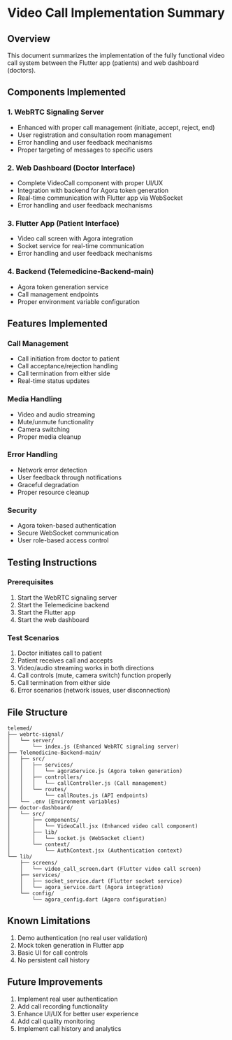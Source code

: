 # Video Call Implementation Summary

## Overview

This document summarizes the implementation of the fully functional video call system between the Flutter app (patients) and web dashboard (doctors).

## Components Implemented

### 1. WebRTC Signaling Server

- Enhanced with proper call management (initiate, accept, reject, end)
- User registration and consultation room management
- Error handling and user feedback mechanisms
- Proper targeting of messages to specific users

### 2. Web Dashboard (Doctor Interface)

- Complete VideoCall component with proper UI/UX
- Integration with backend for Agora token generation
- Real-time communication with Flutter app via WebSocket
- Error handling and user feedback mechanisms

### 3. Flutter App (Patient Interface)

- Video call screen with Agora integration
- Socket service for real-time communication
- Error handling and user feedback mechanisms

### 4. Backend (Telemedicine-Backend-main)

- Agora token generation service
- Call management endpoints
- Proper environment variable configuration

## Features Implemented

### Call Management

- Call initiation from doctor to patient
- Call acceptance/rejection handling
- Call termination from either side
- Real-time status updates

### Media Handling

- Video and audio streaming
- Mute/unmute functionality
- Camera switching
- Proper media cleanup

### Error Handling

- Network error detection
- User feedback through notifications
- Graceful degradation
- Proper resource cleanup

### Security

- Agora token-based authentication
- Secure WebSocket communication
- User role-based access control

## Testing Instructions

### Prerequisites

1. Start the WebRTC signaling server
2. Start the Telemedicine backend
3. Start the Flutter app
4. Start the web dashboard

### Test Scenarios

1. Doctor initiates call to patient
2. Patient receives call and accepts
3. Video/audio streaming works in both directions
4. Call controls (mute, camera switch) function properly
5. Call termination from either side
6. Error scenarios (network issues, user disconnection)

## File Structure

```
telemed/
├── webrtc-signal/
│   └── server/
│       └── index.js (Enhanced WebRTC signaling server)
├── Telemedicine-Backend-main/
│   ├── src/
│   │   ├── services/
│   │   │   └── agoraService.js (Agora token generation)
│   │   ├── controllers/
│   │   │   └── callController.js (Call management)
│   │   └── routes/
│   │       └── callRoutes.js (API endpoints)
│   └── .env (Environment variables)
├── doctor-dashboard/
│   └── src/
│       ├── components/
│       │   └── VideoCall.jsx (Enhanced video call component)
│       ├── lib/
│       │   └── socket.js (WebSocket client)
│       └── context/
│           └── AuthContext.jsx (Authentication context)
└── lib/
    ├── screens/
    │   └── video_call_screen.dart (Flutter video call screen)
    ├── services/
    │   ├── socket_service.dart (Flutter socket service)
    │   └── agora_service.dart (Agora integration)
    └── config/
        └── agora_config.dart (Agora configuration)
```

## Known Limitations

1. Demo authentication (no real user validation)
2. Mock token generation in Flutter app
3. Basic UI for call controls
4. No persistent call history

## Future Improvements

1. Implement real user authentication
2. Add call recording functionality
3. Enhance UI/UX for better user experience
4. Add call quality monitoring
5. Implement call history and analytics
